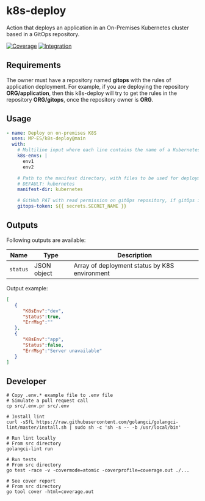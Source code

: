 # k8s-deploy

Action that deploys an application in an On-Premises Kubernetes cluster based in a GitOps repository.

[![Coverage](https://codecov.io/gh/MP-ES/k8s-deploy/branch/main/graphs/badge.svg?branch=main)](https://codecov.io/gh/MP-ES/k8s-deploy)
[![Integration](https://github.com/MP-ES/k8s-deploy/workflows/Integration/badge.svg)](https://github.com/MP-ES/k8s-deploy/actions?query=workflow%3AIntegration)

## Requirements

The owner must have a repository named **gitops** with the rules of application deployment. For example, if you are deploying the repository **ORG/application**, then this k8s-deploy will try to get the rules in the repository **ORG/gitops**, once the repository owner is **ORG**.

## Usage

```yaml
- name: Deploy on on-premises K8S
  uses: MP-ES/k8s-deploy@main
  with:
    # Multiline input where each line contains the name of a Kubernetes environment defined in the GitOps repository
    k8s-envs: |
      env1
      env2

    # Path to the manifest directory, with files to be used for deployment
    # DEFAULT: kubernetes
    manifest-dir: kubernetes

    # GitHub PAT with read permission on gitOps repository, if gitOps is private
    gitops-token: ${{ secrets.SECRET_NAME }}
```

## Outputs

Following outputs are available:

| Name          | Type    | Description                           |
|---------------|---------|---------------------------------------|
| `status`      | JSON object    | Array of deployment status by K8S environment |

Output example:

```json
[
   {
      "K8sEnv":"dev",
      "Status":true,
      "ErrMsg":""
   },
   {
      "K8sEnv":"app",
      "Status":false,
      "ErrMsg":"Server unavailable"
   }
]
```

## Developer

```shell
# Copy .env.* example file to .env file
# Simulate a pull request call
cp src/.env.pr src/.env

# Install lint
curl -sSfL https://raw.githubusercontent.com/golangci/golangci-lint/master/install.sh | sudo sh -c 'sh -s -- -b /usr/local/bin'

# Run lint locally
# From src directory
golangci-lint run

# Run tests
# From src directory
go test -race -v -covermode=atomic -coverprofile=coverage.out ./...

# See cover report
# From src directory
go tool cover -html=coverage.out
```
